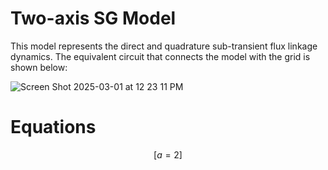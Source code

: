 # Two-axis SG Model
This model represents the direct and quadrature sub-transient flux linkage dynamics. The equivalent circuit that connects the model with the grid is shown below:

![Screen Shot 2025-03-01 at 12 23 11 PM](https://github.com/user-attachments/assets/75a24796-5f71-47a9-a30c-86c14d23b3ac)

# Equations
$$
\left[ a = 2 \right]
$$
